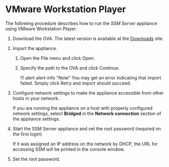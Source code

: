 # VMware Workstation Player

The following procedure describes how to run the *SSM Server* appliance using VMware Workstation Player:

1. Download the OVA. The latest version is available at the [Downloads](https://dl.shatteredsilicon.net/ssm/) site.

2. Import the appliance.

    1. Open the File menu and click Open.
    2. Specify the path to the OVA and click Continue.

        !!! alert alert-info "Note"
            You may get an error indicating that import failed. Simply click Retry and import should succeed.

3. Configure network settings to make the appliance accessible from other hosts in your network.

    If you are running the appliance on a host with properly configured network settings, select **Bridged** in the **Network connection** section of the appliance settings.

4. Start the SSM Server appliance and set the root password (required on the first login)

    If it was assigned an IP address on the network by DHCP, the URL for accessing SSM will be printed in the console window.

5. Set the root password.
